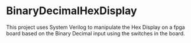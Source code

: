 # BinaryDecimalHexDisplay
This project uses System Verilog to manipulate the Hex Display on a fpga board based on the Binary Decimal input using the switches in the board.
